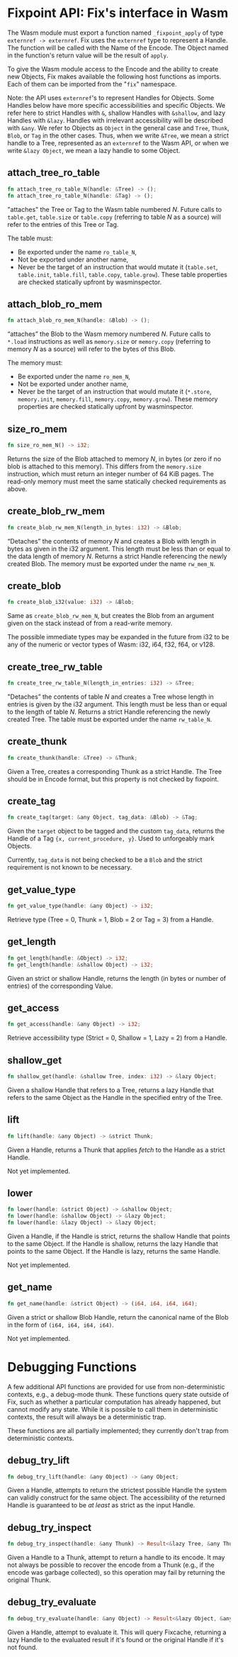 # Fixpoint API: Fix's interface in Wasm

The Wasm module must export a function named `_fixpoint_apply` of type
`externref -> externref`. Fix uses the `externref` type to represent a Handle.
The function will be called with the Name of the Encode. The Object named in the
function's return value will be the result of `apply`.

To give the Wasm module access to the Encode and the ability to create new
Objects, Fix makes available the following host functions as imports. Each of
them can be imported from the \"`fix`\" namespace. 

Note: the API uses `externref`'s to represent Handles for Objects. Some Handles 
below have more specific accessibilities and specific Objects. We refer here to 
strict Handles with `&`, shallow Handles with `&shallow`, and lazy Handles with 
`&lazy`. Handles with irrelevant accessibility will be described with `&any`.
We refer to Objects as `Object` in the general case and `Tree`, `Thunk`, 
`Blob`, or `Tag` in the other cases. Thus, when we write `&Tree`, we mean a 
strict handle to a Tree, represented as an `externref` to the Wasm API, or when 
we write `&lazy Object`, we mean a lazy handle to some Object. 

## attach_tree_ro_table

```rust
fn attach_tree_ro_table_N(handle: &Tree) -> ();
fn attach_tree_ro_table_N(handle: &Tag) -> ();
```
"attaches" the Tree or Tag to the Wasm table numbered *N*. Future calls to `table.get`, 
`table.size` or `table.copy` (referring to table *N* as a source) will refer to 
the entries of this Tree or Tag.

The table must:
- Be exported under the name `ro_table_N`,
- Not be exported under another name,
- Never be the target of an instruction that would mutate it (`table.set`, 
`table.init`, `table.fill`, `table.copy`, `table.grow`).
These table properties are checked statically upfront by wasminspector.

## attach_blob_ro_mem

```rust
fn attach_blob_ro_mem_N(handle: &Blob) -> ();
```
“attaches” the Blob to the Wasm memory numbered *N*. Future calls to `*.load` 
instructions as well as `memory.size` or `memory.copy` (referring to memory 
*N* as a source) will refer to the bytes of this Blob. 

The memory must:
- Be exported under the name `ro_mem_N`,
- Not be exported under another name,
- Never be the target of an instruction that would mutate it (`*.store`,
  `memory.init`, `memory.fill`, `memory.copy`, `memory.grow`).
  These memory properties are checked statically upfront by wasminspector.

## size_ro_mem

```rust
fn size_ro_mem_N() -> i32;
```
Returns the size of the Blob attached to memory *N*, in bytes (or zero if no 
blob is attached to this memory). This differs from the `memory.size` 
instruction, which must return an integer number of 64 KiB pages. The read-only 
memory must meet the same statically checked requirements as above.

## create_blob_rw_mem

```rust
fn create_blob_rw_mem_N(length_in_bytes: i32) -> &Blob;
```
“Detaches” the contents of memory *N* and creates a Blob with length
in bytes as given in the i32 argument. This length must be less than or equal 
to the data length of memory *N*. Returns a strict Handle referencing the newly 
created Blob. The memory must be exported under the name `rw_mem_N`.

## create_blob

```rust
fn create_blob_i32(value: i32) -> &Blob;
```
Same as `create_blob_rw_mem_N`, but creates the Blob from an argument given on the stack instead
of from a read-write memory. 

The possible immediate types may be expanded in the future from i32 to be any 
of the numeric or vector types of Wasm: i32, i64, f32, f64, or v128.

## create_tree_rw_table

```rust
fn create_tree_rw_table_N(length_in_entries: i32) -> &Tree;
```
"Detaches” the contents of table *N* and creates a Tree whose length in entries
is given by the i32 argument. This length must be less than or equal to the 
length of table *N*. Returns a strict Handle referencing the newly created Tree. 
The table must be exported under the name `rw_table_N`.

## create_thunk

```rust
fn create_thunk(handle: &Tree) -> &Thunk;
```
Given a Tree, creates a corresponding Thunk as a strict Handle. The Tree should
be in Encode format, but this property is not checked by fixpoint. 

## create_tag

```rust
fn create_tag(target: &any Object, tag_data: &Blob) -> &Tag;
```
Given the `target` object to be tagged and the custom `tag_data`, returns the
Handle of a Tag `{x, current_procedure, y}`. Used to unforgeably mark Objects.

Currently, `tag_data` is not being checked to be a `Blob` and the strict
requirement is not known to be necessary.

## get_value_type

```rust
fn get_value_type(handle: &any Object) -> i32;
```
Retrieve type (Tree = 0, Thunk = 1, Blob = 2 or Tag = 3) from a Handle. 

## get_length

```rust
fn get_length(handle: &Object) -> i32;
fn get_length(handle: &shallow Object) -> i32;
```
Given an strict or shallow Handle, returns the length (in bytes or number of 
entries) of the corresponding Value.

## get_access

```rust
fn get_access(handle: &any Object) -> i32;
```
Retrieve accessibility type (Strict = 0, Shallow = 1, Lazy = 2) from a Handle.

## shallow_get

```rust
fn shallow_get(handle: &shallow Tree, index: i32) -> &lazy Object;
```
Given a shallow Handle that refers to a Tree, returns a lazy Handle that refers
to the same Object as the Handle in the specified entry of the Tree.

## lift

```rust
fn lift(handle: &any Object) -> &strict Thunk;
```
Given a Handle, returns a Thunk that applies *fetch* to the Handle as a strict 
Handle.

Not yet implemented. 

## lower

```rust
fn lower(handle: &strict Object) -> &shallow Object;
fn lower(handle: &shallow Object) -> &lazy Object;
fn lower(handle: &lazy Object) -> &lazy Object;
```
Given a Handle, if the Handle is strict, returns the shallow Handle that points
to the same Object. If the Handle is shallow, returns the lazy Handle that 
points to the same Object. If the Handle is lazy, returns the same Handle.

Not yet implemented. 

## get_name

```rust
fn get_name(handle: &strict Object) -> (i64, i64, i64, i64);
```

Given a strict or shallow Blob Handle, return the canonical name of the Blob in 
the form of `(i64, i64, i64, i64)`. 

Not yet implemented. 

# Debugging Functions

A few additional API functions are provided for use from non-deterministic
contexts, e.g., a debug-mode thunk.  These functions query state outside of
Fix, such as whether a particular computation has already happened, but cannot
modify any state.  While it is possible to call them in deterministic contexts,
the result will always be a deterministic trap.

These functions are all partially implemented; they currently don't trap from
deterministic contexts.


## debug_try_lift

```rust
fn debug_try_lift(handle: &any Object) -> &any Object;
```

Given a Handle, attempts to return the strictest possible Handle the system can
validly construct for the same object.  The accessibility of the returned
Handle is guaranteed to be *at least* as strict as the input Handle.

## debug_try_inspect

```rust
fn debug_try_inspect(handle: &any Thunk) -> Result<&lazy Tree, &any Thunk>;
```

Given a Handle to a Thunk, attempt to return a handle to its encode.  It may
not always be possible to recover the encode from a Thunk (e.g., if the encode
was garbage collected), so this operation may fail by returning the original
Thunk.

## debug_try_evaluate

```rust
fn debug_try_evaluate(handle: &any Object) -> Result<&lazy Object, &any Object>;
```

Given a Handle, attempt to evaluate it.  This will query Fixcache, returning a
lazy Handle to the evaluated result if it's found or the original Handle if
it's not found.
